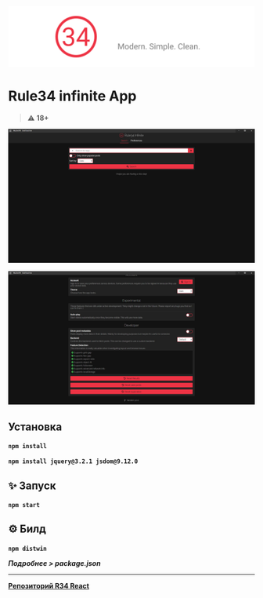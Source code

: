 ![banner](/images/banner.png)

# Rule34 infinite App

> :warning: **18+**

![preview](/images/screenshot-0.jpg)

![preview](/images/screenshot-1.jpg)

## Установка 

**`npm install`**

**`npm install jquery@3.2.1 jsdom@9.12.0`**

## :sparkles: Запуск

**`npm start`**

## :gear: Билд

**`npm distwin`**

**_Подробнее > package.json_**

* * *

**[Репозиторий R34 React](https://github.com/kurozenzen/r34-react)**